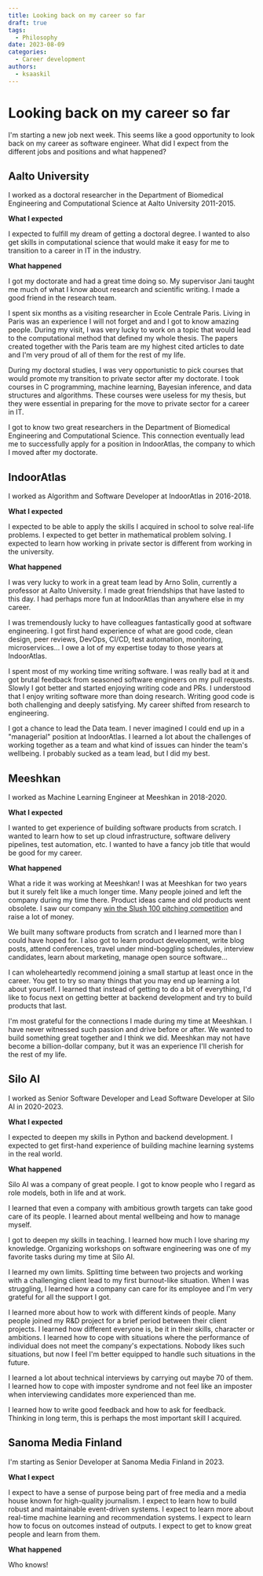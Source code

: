 ```yaml
---
title: Looking back on my career so far
draft: true
tags:
  - Philosophy
date: 2023-08-09
categories:
  - Career development
authors:
  - ksaaskil
---
```


# Looking back on my career so far

I'm starting a new job next week. This seems like a good opportunity to look back on my career as software engineer. What did I expect from the different jobs and positions and what happened?

<!-- more -->

## Aalto University

I worked as a doctoral researcher in the Department of Biomedical Engineering and Computational Science at Aalto University 2011-2015.

**What I expected**

I expected to fulfill my dream of getting a doctoral degree. I wanted to also get skills in computational science that would make it easy for me to transition to a career in IT in the industry.

**What happened**

I got my doctorate and had a great time doing so. My supervisor Jani taught me much of what I know about research and scientific writing. I made a good friend in the research team.

I spent six months as a visiting researcher in Ecole Centrale Paris. Living in Paris was an experience I will not forget and and I got to know amazing people. During my visit, I was very lucky to work on a topic that would lead to the computational method that defined my whole thesis. The papers created together with the Paris team are my highest cited articles to date and I'm very proud of all of them for the rest of my life.

During my doctoral studies, I was very opportunistic to pick courses that would promote my transition to private sector after my doctorate. I took courses in C programming, machine learning, Bayesian inference, and data structures and algorithms. These courses were useless for my thesis, but they were essential in preparing for the move to private sector for a career in IT.

I got to know two great researchers in the Department of Biomedical Engineering and Computational Science. This connection eventually lead me to successfully apply for a position in IndoorAtlas, the company to which I moved after my doctorate.

## IndoorAtlas

I worked as Algorithm and Software Developer at IndoorAtlas in 2016-2018.

**What I expected**

I expected to be able to apply the skills I acquired in school to solve real-life problems. I expected to get better in mathematical problem solving. I expected to learn how working in private sector is different from working in the university.

**What happened**

I was very lucky to work in a great team lead by Arno Solin, currently a professor at Aalto University. I made great friendships that have lasted to this day. I had perhaps more fun at IndoorAtlas than anywhere else in my career.

I was tremendously lucky to have colleagues fantastically good at software engineering. I got first hand experience of what are good code, clean design, peer reviews, DevOps, CI/CD, test automation, monitoring, microservices... I owe a lot of my expertise today to those years at IndoorAtlas.

I spent most of my working time writing software. I was really bad at it and got brutal feedback from seasoned software engineers on my pull requests. Slowly I got better and started enjoying writing code and PRs. I understood that I enjoy writing software more than doing research. Writing good code is both challenging and deeply satisfying. My career shifted from research to engineering.

I got a chance to lead the Data team. I never imagined I could end up in a "managerial" position at IndoorAtlas. I learned a lot about the challenges of working together as a team and what kind of issues can hinder the team's wellbeing. I probably sucked as a team lead, but I did my best.

## Meeshkan

I worked as Machine Learning Engineer at Meeshkan in 2018-2020.

**What I expected**

I wanted to get experience of building software products from scratch. I wanted to learn how to set up cloud infrastructure, software delivery pipelines, test automation, etc. I wanted to have a fancy job title that would be good for my career.

**What happened**

What a ride it was working at Meeshkan! I was at Meeshkan for two years but it surely felt like a much longer time. Many people joined and left the company during my time there. Product ideas came and old products went obsolete. I saw our company [win the Slush 100 pitching competition](https://www.youtube.com/watch?v=s-A2puVVCKI) and raise a lot of money. 

We built many software products from scratch and I learned more than I could have hoped for. I also got to learn product development, write blog posts, attend conferences, travel under mind-boggling schedules, interview candidates, learn about marketing, manage open source software...

I can wholeheartedly recommend joining a small startup at least once in the career. You get to try so many things that you may end up learning a lot about yourself. I learned that instead of getting to do a bit of everything, I'd like to focus next on getting better at backend development and try to build products that last.

I'm most grateful for the connections I made during my time at Meeshkan. I have never witnessed such passion and drive before or after. We wanted to build something great together and I think we did. Meeshkan may not have become a billion-dollar company, but it was an experience I'll cherish for the rest of my life.

## Silo AI

I worked as Senior Software Developer and Lead Software Developer at Silo AI in 2020-2023.

**What I expected**

I expected to deepen my skills in Python and backend development. I expected to get first-hand experience of building machine learning systems in the real world.

**What happened**

Silo AI was a company of great people. I got to know people who I regard as role models, both in life and at work.

I learned that even a company with ambitious growth targets can take good care of its people. I learned about mental wellbeing and how to manage myself.

I got to deepen my skills in teaching. I learned how much I love sharing my knowledge. Organizing workshops on software engineering was one of my favorite tasks during my time at Silo AI.

I learned my own limits. Splitting time between two projects and working with a challenging client lead to my first burnout-like situation. When I was struggling, I learned how a company can care for its employee and I'm very grateful for all the support I got.

I learned more about how to work with different kinds of people. Many people joined my R&D project for a brief period between their client projects. I learned how different everyone is, be it in their skills, character or ambitions. I learned how to cope with situations where the performance of individual does not meet the company's expectations. Nobody likes such situations, but now I feel I'm better equipped to handle such situations in the future.

I learned a lot about technical interviews by carrying out maybe 70 of them. I learned how to cope with imposter syndrome and not feel like an imposter when interviewing candidates more experienced than me.

I learned how to write good feedback and how to ask for feedback. Thinking in long term, this is perhaps the most important skill I acquired.

## Sanoma Media Finland

I'm starting as Senior Developer at Sanoma Media Finland in 2023.

**What I expect**

I expect to have a sense of purpose being part of free media and a media house known for high-quality journalism. I expect to learn how to build robust and maintainable event-driven systems. I expect to learn more about real-time machine learning and recommendation systems. I expect to learn how to focus on outcomes instead of outputs. I expect to get to know great people and learn from them.

**What happened**

Who knows!
